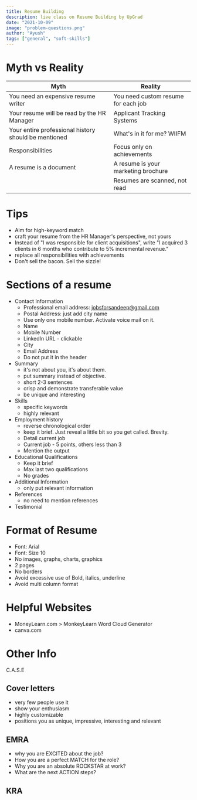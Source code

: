 ```yaml
---
title: Resume Building
description: live class on Resume Building by UpGrad
date: "2021-10-09"
image: "problem-questions.png"
author: "Ayush"
tags: ["general", "soft-skills"]
---
```


# Myth vs Reality

| Myth                                                 | Reality                             |
|------------------------------------------------------|-------------------------------------|
| You need an expensive resume writer                  | You need custom resume for each job |
| Your resume will be read by the HR Manager           | Applicant Tracking Systems          |
| Your entire professional history should be mentioned | What's in it for me? WIIFM          |
| Responsibilities                                     | Focus only on achievements          |
| A resume is a document                               | A resume is your marketing brochure |
|                                                      | Resumes are scanned, not read       |

# Tips
- Aim for high-keyword match
- craft your resume from the HR Manager's perspective, not yours
- Instead of "I was responsible for client acquisitions", write "I acquired 3 clients in 6 months who contribute to 5% incremental revenue."
- replace all responsibilities with achievements
- Don't sell the bacon. Sell the sizzle!

# Sections of a resume
- Contact Information
   - Professional email address: jobsforsandeep@gmail.com
   - Postal Address: just add city name
   - Use only one mobile number. Activate voice mail on it.
   - Name
   - Mobile Number
   - LinkedIn URL - clickable
   - City
   - Email Address
   - Do not put it in the header
- Summary
   - it's not about you, it's about them. 
   - put summary instead of objective.
   - short 2-3 sentences
   - crisp and demonstrate transferable value
   - be unique and interesting
- Skills
   - specific keywords
   - highly relevant
- Employment history
   - reverse chronological order
   - keep it brief. Just reveal a little bit so you get called. Brevity.
   - Detail current job
   - Current job - 5 points, others less than 3
   - Mention the output
- Educational Qualifications
   - Keep it brief
   - Max last two qualifications
   - No grades
- Additional Information
   - only put relevant information
- References
   - no need to mention references
- Testimonial

# Format of Resume
- Font: Arial 
- Font: Size 10
- No images, graphs, charts, graphics
- 2 pages
- No borders
- Avoid excessive use of Bold, italics, underline
- Avoid multi column format

# Helpful Websites
- MoneyLearn.com > MonkeyLearn Word Cloud Generator
- canva.com 

# Other Info
C.A.S.E

## Cover letters
- very few people use it
- show your enthusiasm
- highly customizable
- positions you as unique, impressive, interesting and relevant

## EMRA
- why you are EXCITED about the job?
- How you are a perfect MATCH for the role?
- Why you are an absolute ROCKSTAR at work?
- What are the next ACTION steps?

## KRA
